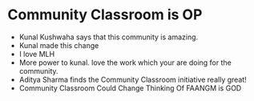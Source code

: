# Community Classroom is OP

- Kunal Kushwaha says that this community is amazing.
- Kunal made this change
- I love MLH
- More power to kunal. love the work which your are doing for the community.
- Aditya Sharma finds the Community Classroom initiative really great!
- Community Classroom Could Change Thinking Of FAANGM is GOD
